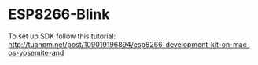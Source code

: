 # ESP8266-Blink
To set up SDK follow this tutorial:
http://tuanpm.net/post/109019196894/esp8266-development-kit-on-mac-os-yosemite-and

